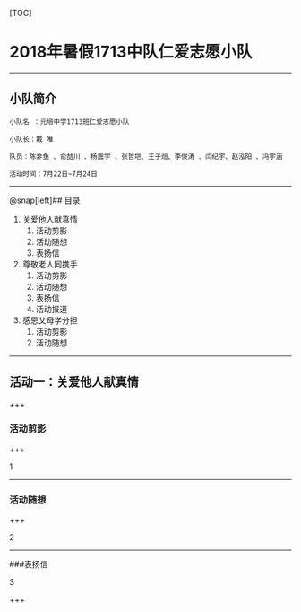 [TOC]


# 2018年暑假1713中队仁爱志愿小队
---

## 小队简介

`小队名 ：元培中学1713班仁爱志愿小队`


`小队长：戴 唯`

`队员：陈非鱼 、俞喆川 、杨震宇 、张哲垲、王子烜、李俊涛 、闫纪宇、赵泓阳 、冯宇涵 `

`活动时间：7月22日~7月24日`

---

@snap[left]## 目录

1. 关爱他人献真情 
   1. 活动剪影
   2. 活动随想
   3. 表扬信
2. 尊敬老人同携手  
   1. 活动剪影
   2. 活动随想
   3. 表扬信
   4. 活动报道
3. 感恩父母学分担 
   1. 活动剪影
   2. 活动随想

---

## 活动一：关爱他人献真情  

+++

### 活动剪影

+++

1

---

### 活动随想

+++

2

---

###表扬信

3

+++
